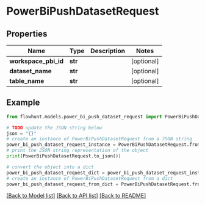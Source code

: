# PowerBiPushDatasetRequest


## Properties

Name | Type | Description | Notes
------------ | ------------- | ------------- | -------------
**workspace_pbi_id** | **str** |  | [optional] 
**dataset_name** | **str** |  | [optional] 
**table_name** | **str** |  | [optional] 

## Example

```python
from flowhunt.models.power_bi_push_dataset_request import PowerBiPushDatasetRequest

# TODO update the JSON string below
json = "{}"
# create an instance of PowerBiPushDatasetRequest from a JSON string
power_bi_push_dataset_request_instance = PowerBiPushDatasetRequest.from_json(json)
# print the JSON string representation of the object
print(PowerBiPushDatasetRequest.to_json())

# convert the object into a dict
power_bi_push_dataset_request_dict = power_bi_push_dataset_request_instance.to_dict()
# create an instance of PowerBiPushDatasetRequest from a dict
power_bi_push_dataset_request_from_dict = PowerBiPushDatasetRequest.from_dict(power_bi_push_dataset_request_dict)
```
[[Back to Model list]](../README.md#documentation-for-models) [[Back to API list]](../README.md#documentation-for-api-endpoints) [[Back to README]](../README.md)


